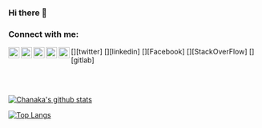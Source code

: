 ### Hi there 👋

### Connect with me:

[<img align="left" alt="ChanakaUOMIT | Twitter" width="22px" src="https://cdn.jsdelivr.net/npm/simple-icons@v3/icons/twitter.svg" />][twitter]
[<img align="left" alt="ChanakaUOMIT | LinkedIn" width="22px" src="https://cdn.jsdelivr.net/npm/simple-icons@v3/icons/linkedin.svg" />][linkedin]
[<img align="left" alt="ChanakaUOMIT | Facebook" width="22px" src="https://cdn.jsdelivr.net/npm/simple-icons@3.4.1/icons/facebook.svg" />][Facebook]
[<img align="left" alt="ChanakaUOMIT | StackOverFlow" width="22px" src="https://cdn.jsdelivr.net/npm/simple-icons@3.4.1/icons/stackoverflow.svg" />][StackOverFlow]
[<img align="left" alt="ChanakaUOMIT | gitlab" width="22px" src="https://cdn.jsdelivr.net/npm/simple-icons@3.4.1/icons/gitlab.svg" />][gitlab]

</br>
</br>

[![Chanaka's github stats](https://github-readme-stats.vercel.app/api?username=ChanakaUOMIT&include_all_commits=true&show_icons=true&theme=dark&count_private=true)](https://github.com/ChanakaUOMIT)

[![Top Langs](https://github-readme-stats.vercel.app/api/top-langs/?username=ChanakaUOMIT&layout=compact&theme=dark)](https://github.com/ChanakaUOMIT)
</br>


<!--
[twitter]: https://twitter.com/bhanukauom
[linkedin]: https://linkedin.com/in/BhanukaUOM
[StackOverFlow]: https://stackoverflow.com/users/8409653/bhanuka-rathnayaka
[gitlab]: https://gitlab.com/BhanukaUOM
[Facebook]: https://www.facebook.com/BhanukaUOM
-->

<!--
**ChanakaUOMIT/ChanakaUOMIT** is a ✨ _special_ ✨ repository because its `README.md` (this file) appears on your GitHub profile.

Here are some ideas to get you started:

- 🔭 I’m currently working on ...
- 🌱 I’m currently learning ...
- 👯 I’m looking to collaborate on ...
- 🤔 I’m looking for help with ...
- 💬 Ask me about ...
- 📫 How to reach me: ...
- 😄 Pronouns: ...
- ⚡ Fun fact: ...
-->
